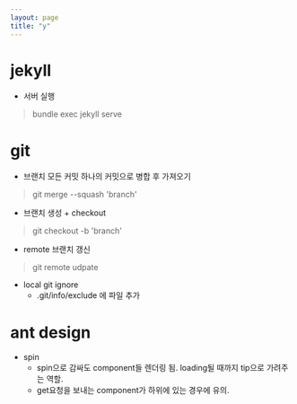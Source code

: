 ```yaml
---
layout: page
title: "y"
---
```


# jekyll
* 서버 실행
> bundle exec jekyll serve

# git
* 브랜치 모든 커밋 하나의 커밋으로 병합 후 가져오기
> git merge --squash 'branch'
* 브랜치 생성 + checkout
> git checkout -b 'branch'
* remote 브랜치 갱신
> git remote udpate

* local git ignore
    - .git/info/exclude 에 파일 추가

# ant design
* spin
    * spin으로 감싸도 component들 렌더링 됨. loading될 때까지 tip으로 가려주는 역할.
    * get요청을 보내는 component가 하위에 있는 경우에 유의.
